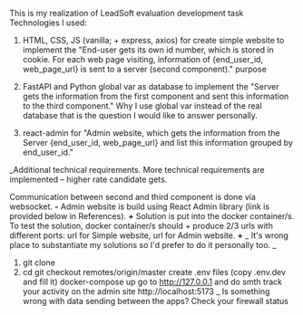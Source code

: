 This is my realization of LeadSoft evaluation development task Technologies I used:

1. HTML, CSS, JS (vanilla; + express, axios) for create simple website to implement the "End-user gets its own id number, which is stored in cookie. For each web page visiting, information of {end_user_id, web_page_url} is sent to a server (second component)." purpose

2. FastAPI and Python global var as database to implement the "Server gets the information from the first component and sent this information to the third component." Why I use global var instead of the real database that is the question I would like to answer personally.

3. react-admin for "Admin website, which gets the information from the Server {end_user_id, web_page_url} and list this information grouped by end_user_id."

_Additional technical requirements. More technical requirements are implemented – higher rate candidate gets.

Communication between second and third component is done via websocket. **-**
Admin website is build using React Admin library (link is provided below in References). **+**
Solution is put into the docker container/s. To test the solution, docker container/s should + produce 2/3 urls with different ports: url for Simple website, url for Admin website. **+**
_
It's wrong place to substantiate my solutions so I'd prefer to do it personally too.
_
1. git clone <repo>
2. cd <repo>
git checkout remotes/origin/master
create .env files (copy .env.dev and fill it)
docker-compose up
go to http://127.0.0.1 and do smth
track your activity on the admin site http://localhost:5173 
_ 
Is something wrong with data sending between the apps? Check your firewall status
